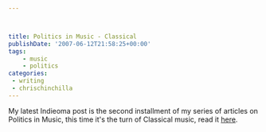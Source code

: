 ```yaml
---



title: Politics in Music - Classical
publishDate: '2007-06-12T21:58:25+00:00'
tags:
    - music
    - politics
categories:
 - writing
 - chrischinchilla
---
```


My latest Indieoma post is the second installment of my series of articles on Politics in Music, this time it's the turn of Classical music, read it <a href="https://www.indieoma.com/public_journal.php?d=2a79ea27c279e471f4d180b08d62b00a" target="_blank">here</a>.

